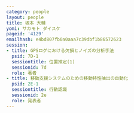 ```yaml
---
category: people
layout: people
title: 坂本 大輔
yomi: サカモト ダイスケ
pageid: '4129'
emailhash: e4bd807fb0a0aaa7c39dbf1b86572623
session:
- title: GPSログにおける欠損とノイズの分析手法
  psid: 7D-1
  sessiontitle: 位置推定(1)
  sessionid: 7d
  role: 著者
- title: 移動支援システムのための移動特性抽出の自動化
  psid: 2E-1
  sessiontitle: 行動認識
  sessionid: 2e
  role: 発表者
---
```

